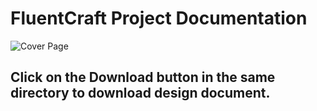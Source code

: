 # FluentCraft Project Documentation

![Cover Page](/workspaces/FluentCraft/assets/images/document_cover_pages/FluentCraftDesignDocument.png "FluentCraft Design Document")

## Click on the Download button in the same directory to download design document.